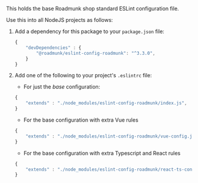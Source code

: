 This holds the base Roadmunk shop standard ESLint configuration file.

Use this into all NodeJS projects as follows:

1. Add a dependency for this package to your `package.json` file:
	```js
	{
		"devDependencies" : {
			"@roadmunk/eslint-config-roadmunk": "^3.3.0",
		}
	}
	```

1. Add one of the following to your project's `.eslintrc` file:
    - For just the _base_ configuration:
	```js
	{
		"extends" : "./node_modules/eslint-config-roadmunk/index.js",
	}
	```

    - For the base configuration with extra Vue rules
	```js
	{
		"extends" : "./node_modules/eslint-config-roadmunk/vue-config.js",
	}
	```

    - For the base configuration with extra Typescript and React rules
	```js
	{
		"extends" : "./node_modules/eslint-config-roadmunk/react-ts-config.js",
	}
	```
